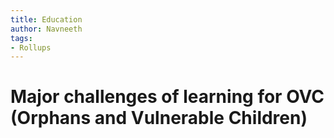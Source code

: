 ```yaml
---
title: Education
author: Navneeth
tags: 
- Rollups
---
```


# Major challenges of learning for OVC (Orphans and Vulnerable Children)
